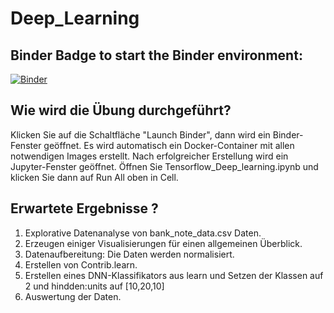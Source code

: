 # Deep_Learning

## Binder Badge to start the Binder environment:
[![Binder](https://mybinder.org/badge_logo.svg)](https://mybinder.org/v2/gh/AdilSh99/Deep_Learning/HEAD)


## Wie wird die Übung durchgeführt?
Klicken Sie auf die Schaltfläche "Launch Binder", dann wird ein Binder-Fenster geöffnet. 
Es wird automatisch ein Docker-Container mit allen notwendigen Images erstellt. Nach erfolgreicher Erstellung wird ein Jupyter-Fenster geöffnet. Öffnen Sie Tensorflow_Deep_learning.ipynb und klicken Sie dann auf Run All oben in Cell.

## Erwartete Ergebnisse ? 
1. Explorative Datenanalyse von bank_note_data.csv Daten.
2. Erzeugen einiger Visualisierungen für einen allgemeinen Überblick.
3. Datenaufbereitung: Die Daten werden normalisiert.
4. Erstellen von Contrib.learn.
5. Erstellen eines DNN-Klassifikators aus learn und Setzen der Klassen auf 2 und hindden:units auf [10,20,10]
6. Auswertung der Daten.
